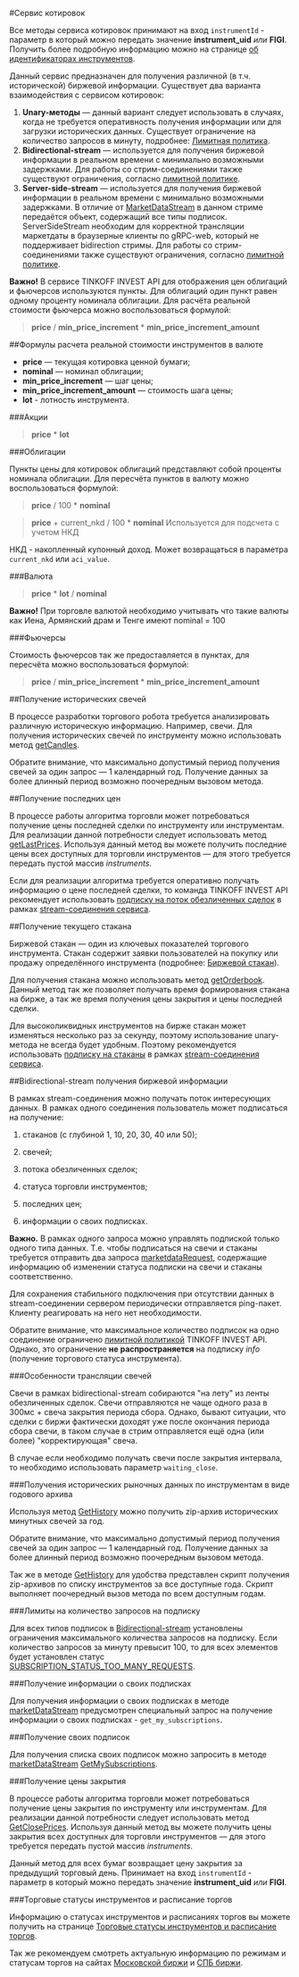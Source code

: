#Сервис котировок

Все методы сервиса котировок принимают на вход `instrumentId` - параметр в который можно передать значение **instrument_uid** *или* **FIGI**.
Получить более подробную информацию можно на странице [об идентификаторах инструментов](/investAPI/faq_identification/).

Данный сервис предназначен для получения различной (в т.ч. исторической) биржевой информации. 
Существует два варианта взаимодействия с сервисом котировок: 

1. **Unary-методы** — данный вариант следует использовать в случаях, когда не требуется оперативность получения
информации или для загрузки исторических данных. Существует ограничение на количество запросов в минуту,
подробнее: [Лимитная политика](/investAPI/limits).
2. **Bidirectional-stream** — используется для получения биржевой информации в реальном времени с минимально 
возможными задержками. Для работы со стрим-соединениями также существуют ограничения, согласно [лимитной политике](/investAPI/limits).
3. **Server-side-stream** — используется для получения биржевой информации в реальном времени с минимально
   возможными задержками. В отличие от [MarketDataStream]((/investAPI/marketdata#marketdatastream)) в данном стриме передаётся объект, содержащий все типы подписок.
   ServerSideStream необходим для корректной трансляции маркетдаты в браузерные клиенты по gRPC-web, который не поддерживает bidirection стримы.
Для работы со стрим-соединениями также существуют ограничения, согласно [лимитной политике](/investAPI/limits).


**Важно!** В сервисе TINKOFF INVEST API для отображения цен облигаций и фьючерсов используются пункты.
Для облигаций один пункт равен одному проценту номинала облигации.
Для расчёта реальной стоимости фьючерса можно воспользоваться формулой:

> **price** / **min_price_increment** * **min_price_increment_amount**


##Формулы расчета реальной стоимости инструментов в валюте

* **price** — текущая котировка ценной бумаги;
* **nominal** — номинал облигации;
* **min_price_increment** — шаг цены;
* **min_price_increment_amount** — стоимость шага цены;
* **lot** - лотность инструмента.

###Акции

> **price** * **lot**

###Облигации

Пункты цены для котировок облигаций представляют собой проценты номинала облигации. Для пересчёта пунктов
в валюту можно воспользоваться формулой:

> **price** / 100 * **nominal**

> **price** + current_nkd / 100 * **nominal**  Используется для подсчета с учетом НКД

НКД - накопленный купонный доход. Может возвращаться в параметра `current_nkd` или `aci_value`. 

###Валюта

> **price** * **lot** / **nominal**

**Важно!** При торговле валютой необходимо учитывать что такие валюты как Иена, Армянский драм и Тенге имеют nominal = 100

###Фьючерсы

Стоимость фьючерсов так же предоставляется в пунктах, для пересчёта можно воспользоваться формулой:

> **price** / **min_price_increment** * **min_price_increment_amount**

##Получение исторических свечей

В процессе разработки торгового робота требуется анализировать различную историческую информацию. Например,
свечи. Для получения исторических свечей по инструменту можно использовать метод [getCandles](/investAPI/marketdata#getcandles).

Обратите внимание, что максимально допустимый период получения свечей за один запрос — 1 календарный год. 
Получение данных за более длинный период возможно поочередным вызовом метода. 

##Получение последних цен

В процессе работы алгоритма торговли может потребоваться получение цены последней сделки по инструменту или
инструментам. Для реализации данной потребности следует использовать метод [getLastPrices](/investAPI/marketdata#getlastprices).
Используя данный метод вы можете получить последние цены всех доступных для торговли инструментов — для 
этого требуется передать пустой массив *instruments*.

Если для реализации алгоритма требуется оперативно получать информацию о цене последней сделки, то команда
TINKOFF INVEST API рекомендует использовать [подписку на поток обезличенных сделок](/investAPI/marketdata#subscribetradesrequest) 
в рамках [stream-соединения сервиса](/investAPI/marketdata#marketdatastream).

##Получение текущего стакана

Биржевой стакан — один из ключевых показателей торгового инструмента. Стакан содержит заявки пользователей
на покупку или продажу определённого инструмента (подробнее: [Биржевой стакан](https://www.tinkoff.ru/invest/account/help/trade-on-bs/bids/#q13)).

Для получения стакана можно использовать метод [getOrderbook](/investAPI/marketdata#getorderbook). 
Данный метод так же позволяет получать время формирования стакана на бирже, а так же время получения цены закрытия и цены последней сделки.

Для высоколиквидных инструментов на бирже стакан может изменяться несколько раз за секунду, поэтому 
использование unary-метода не всегда будет удобным. Поэтому рекомендуется использовать 
[подписку на стаканы](/investAPI/marketdata#subscribeorderbookrequest) в рамках 
[stream-соединения сервиса](/investAPI/marketdata#marketdatastream).

<a name="stream"></a>

##Bidirectional-stream получения биржевой информации

В рамках stream-соединения можно получать поток интересующих данных. В рамках одного соединения пользователь
может подписаться на получение:

1. стаканов (с глубиной 1, 10, 20, 30, 40 или 50); 

2. свечей; 

3. потока обезличенных сделок; 

4. статуса торговли инструментов;

5. последних цен;

6. информации о своих подписках.

**Важно.** В рамках одного запроса можно управлять подпиской только одного типа данных. Т.е. чтобы подписаться на свечи 
и стаканы требуется отправить два запроса [marketdataRequest](/investAPI/marketdata#marketdatarequest), 
содержащие информацию об изменении статуса подписки на свечи и стаканы соответственно. 

Для сохранения стабильного подключения при отсутствии данных в stream-соединении сервером периодически
отправляется ping-пакет. Клиенту реагировать на него нет необходимости.

Обратите внимание, что максимальное количество подписок на одно соединение ограничено [лимитной политикой](/investAPI/limits/) 
TINKOFF INVEST API. Однако, это ограничение **не распространяется** на подписку *info* (получение торгового
статуса инструмента).

###Особенности трансляции свечей

Свечи в рамках bidirectional-stream собираются "на лету" из ленты обезличенных сделок. Свечи отправляются не чаще
одного раза в 300мс + свеча закрытия периода сбора. Однако, бывают ситуации, что сделки с биржи фактически
доходят уже после окончания периода сбора свечи, в таком случае в стрим отправляется ещё одна (или более) 
"корректирующая" свеча. 

В случае если необходимо получать свечи после закрытия интервала, то необходимо использовать параметр `waiting_close`.

###Получения исторических рыночных данных по инструментам в виде годового архива

Используя метод [GetHistory](/investAPI/get_history) можно получить zip-архив исторических минутных свечей за год.

Обратите внимание, что максимально допустимый период получения свечей за один запрос — 1 календарный год.
Получение данных за более длинный период возможно поочередным вызовом метода. 

Так же в методе [GetHistory](/investAPI/get_history) для удобства представлен скрипт получения zip-архивов по списку инструментов за все доступные года.
Скрипт выполняет поочередный вызов метода по всем доступным годам.

###Лимиты на количество запросов на подписку

Для всех типов подписок в [Bidirectional-stream](/investAPI/marketdata/#marketdatastream) установлены ограничения максимального количества запросов на подписку. 
Если количество запросов за минуту превысит 100, то для всех элементов будет установлен статус [SUBSCRIPTION_STATUS_TOO_MANY_REQUESTS](/investAPI/marketdata/#subscriptionstatus).

###Получение информации о своих подписках

Для получения информации о своих подписках в методе [marketDataStream](/investAPI/marketdata/#marketdatastream) предусмотрен специальный запрос на получение информации о своих подписках - `get_my_subscriptions`.

###Получение своих подписок

Для получения списка своих подписок можно запросить в методе [marketDataStream](/investAPI/marketdata/#marketdatastream) [GetMySubscriptions](/investAPI/marketdata/#getmysubscriptions).

###Получение цены закрытия

В процессе работы алгоритма торговли может потребоваться получение цены закрытия по инструменту или
инструментам. Для реализации данной потребности следует использовать метод [GetClosePrices](/investAPI/marketdata/#getcloseprices).
Используя данный метод вы можете получить цены закрытия всех доступных для торговли инструментов — для
этого требуется передать пустой массив *instruments*.

Данный метод для всех бумаг возвращает цену закрытия за предыдущий торговый день.
Принимает на вход `instrumentId` - параметр в который можно передать значение **instrument_uid** *или* **FIGI**. 


###Торговые статусы инструментов и расписание торгов

Информацию о статусах инструментов и расписаниях торгов вы можете получить на странице [Торговые статусы инструментов и расписание торгов](https://tinkoff.github.io/investAPI/faq_trading_status/).

Так же рекомендуем смотреть актуальную информацию по режимам и статусам торгов на сайтах [Московской биржи](https://www.moex.com/) и [СПБ биржи](https://spbexchange.ru/). 


